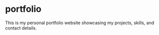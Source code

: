# portfolio
This is my personal portfolio website showcasing my projects, skills, and contact details.
